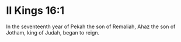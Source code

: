 # II Kings 16:1

In the seventeenth year of Pekah the son of Remaliah, Ahaz the son of Jotham, king of Judah, began to reign.
